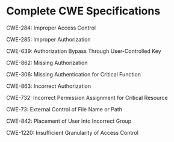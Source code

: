 

# Complete CWE Specifications

CWE-284: Improper Access Control

CWE-285: Improper Authorization

CWE-639: Authorization Bypass Through User-Controlled Key

CWE-862: Missing Authorization

CWE-306: Missing Authentication for Critical Function

CWE-863: Incorrect Authorization

CWE-732: Incorrect Permission Assignment for Critical Resource

CWE-73: External Control of File Name or Path

CWE-842: Placement of User into Incorrect Group

CWE-1220: Insufficient Granularity of Access Control